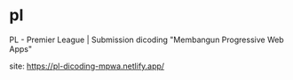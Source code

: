 # pl
PL - Premier League | Submission dicoding "Membangun Progressive Web Apps"

site: https://pl-dicoding-mpwa.netlify.app/
